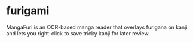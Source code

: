 # furigami
MangaFuri is an OCR-based manga reader that overlays furigana on kanji and lets you right-click to save tricky kanji for later review.

